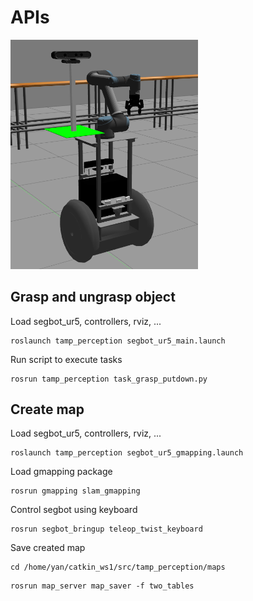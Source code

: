 # APIs
<img src="https://raw.githubusercontent.com/yding25/pic_share/master/segbot_ur5.png" width="300" />

## Grasp and ungrasp object
Load segbot_ur5, controllers, rviz, ...
```
roslaunch tamp_perception segbot_ur5_main.launch
```
Run script to execute tasks
```
rosrun tamp_perception task_grasp_putdown.py
```

## Create map
Load segbot_ur5, controllers, rviz, ...
```
roslaunch tamp_perception segbot_ur5_gmapping.launch
```

Load gmapping package
```
rosrun gmapping slam_gmapping
```

Control segbot using keyboard
```
rosrun segbot_bringup teleop_twist_keyboard
```

Save created map
```
cd /home/yan/catkin_ws1/src/tamp_perception/maps
```
```
rosrun map_server map_saver -f two_tables
```
